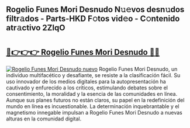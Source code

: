 ## Rogelio Funes Mori Desnudo N𝚞𝚎vos desn𝚞dos filtr𝚊dos - Parts-HKD F𝚘tos vid𝚎o - C𝚘ntenido atr𝚊ctivo 2ZlqO

# <h2><a href="http://mb4lki.tromn.icu/?c=Rogelio+Funes+Mori+Desnudo">🔗👉👉👉 Rogelio Funes Mori Desnudo 🔗🔗</a></h2>

[![Rogelio Funes Mori Desnudo nuevo](https://i.imgur.com/pEAQMta.gif)](http://mb4lki.tromn.icu/?c=Rogelio+Funes+Mori+Desnudo)
Rogelio Funes Mori Desnudo, un individuo multifacético y desafiante, se resiste a la clasificación fácil. Su uso innovador de los medios digitales para la autopresentación ha cautivado y enfurecido a los críticos, estimulando debates sobre el consentimiento, la moralidad y la esencia de las comunidades en línea. Aunque sus planes futuros no están claros, su papel en la redefinición del mundo en línea es incuestionable. La determinación inquebrantable y el magnetismo innegable impulsan a Rogelio Funes Mori Desnudo a nuevas alturas en la comunidad digital.
